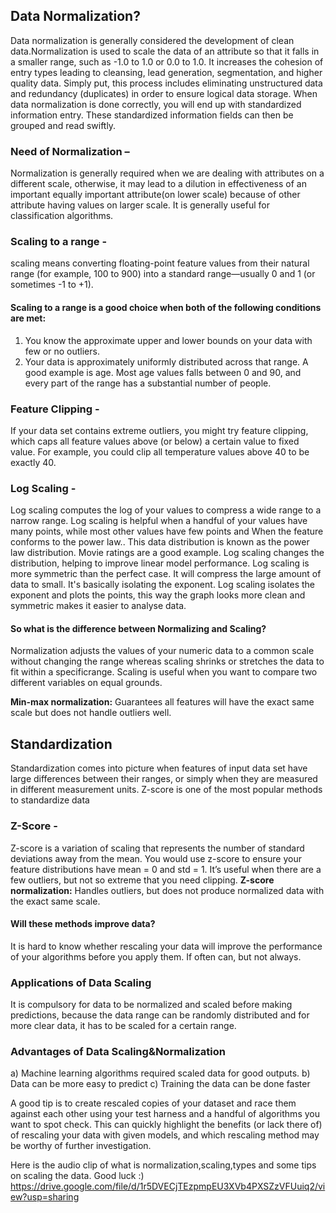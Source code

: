 ## Data Normalization?
Data normalization is generally considered the development of clean data.Normalization is used to scale the data of an attribute so that it falls in a smaller range, such as -1.0 to 1.0 or 0.0 to 1.0. 
It increases the cohesion of entry types leading to cleansing, lead generation, segmentation, and higher quality data.
Simply put, this process includes eliminating unstructured data and redundancy (duplicates) in order to ensure logical data storage.
When data normalization is done correctly, you will end up with standardized information entry. 
These standardized information fields can then be grouped and read swiftly.

### Need of Normalization –
Normalization is generally required when we are dealing with attributes on a different scale, otherwise, it may lead to a dilution in effectiveness of an important equally important attribute(on lower scale) because of other attribute having values on larger scale.
It is generally useful for classification algorithms.


### Scaling to a range -
scaling means converting floating-point feature values from their natural range (for example, 100 to 900) into a standard range—usually 0 and 1 (or sometimes -1 to +1).

#### Scaling to a range is a good choice when both of the following conditions are met:

1. You know the approximate upper and lower bounds on your data with few or no outliers.
2. Your data is approximately uniformly distributed across that range.
A good example is age. Most age values falls between 0 and 90, and every part of the range has a substantial number of people.


### Feature Clipping -
If your data set contains extreme outliers, you might try feature clipping, which caps all feature values above (or below) a certain value to fixed value.
For example, you could clip all temperature values above 40 to be exactly 40. 


### Log Scaling -
Log scaling computes the log of your values to compress a wide range to a narrow range.
Log scaling is helpful when a handful of your values have many points, while most other values have few points and When the feature conforms to the power law.. 
This data distribution is known as the power law distribution. Movie ratings are a good example.
Log scaling changes the distribution, helping to improve linear model performance.
Log scaling is more symmetric than the perfect case. It will compress the large amount of data to small. It's basically isolating the exponent.
Log scaling isolates the exponent and plots the points, this way the graph looks more clean and symmetric makes it easier to analyse data.

#### **So what is the difference between Normalizing and Scaling?**
Normalization adjusts the values of your numeric data to a common scale without changing the range whereas scaling shrinks or stretches the data to fit within 
a specificrange. Scaling is useful when you want to compare two different variables on equal grounds.

**Min-max normalization:** Guarantees all features will have the exact same scale but does not handle outliers well.


## Standardization
Standardization comes into picture when features of input data set have large differences between their ranges, or simply when they are measured in different measurement units. Z-score is one of the most popular methods to standardize data
### Z-Score -
Z-score is a variation of scaling that represents the number of standard deviations away from the mean. 
You would use z-score to ensure your feature distributions have mean = 0 and std = 1.
It’s useful when there are a few outliers, but not so extreme that you need clipping.
**Z-score normalization:** Handles outliers, but does not produce normalized data with the exact same scale.

#### Will these methods improve data?
It is hard to know whether rescaling your data will improve the performance of your algorithms before you apply them. If often can, but not always.

### Applications of Data Scaling
It is compulsory for data to be normalized and scaled before making predictions, because the data range can be randomly distributed and for more clear data, it has to be scaled for a certain range.

### Advantages of Data Scaling&Normalization
 a) Machine learning algorithms required scaled data for good outputs.
 b) Data can be more easy to predict
 c) Training the data can be done faster

A good tip is to create rescaled copies of your dataset and race them against each other using your test harness and a handful of algorithms you want to spot check. 
This can quickly highlight the benefits (or lack there of) of rescaling your data with given models, and which rescaling method may be worthy of further investigation.

Here is the audio clip of what is normalization,scaling,types and some tips on scaling the data. Good luck :)
https://drive.google.com/file/d/1r5DVECjTEzpmpEU3XVb4PXSZzVFUuiq2/view?usp=sharing
